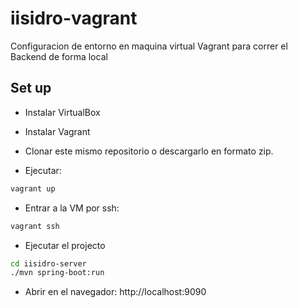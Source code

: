 # iisidro-vagrant

Configuracion de entorno en maquina virtual Vagrant para correr el Backend de forma local

## Set up

- Instalar VirtualBox

- Instalar Vagrant

- Clonar este mismo repositorio o descargarlo en formato zip.

- Ejecutar:

```bash
vagrant up
```

- Entrar a la VM por ssh:

```bash
vagrant ssh
```

- Ejecutar el projecto

```bash
cd iisidro-server
./mvn spring-boot:run
```

- Abrir en el navegador: http://localhost:9090
